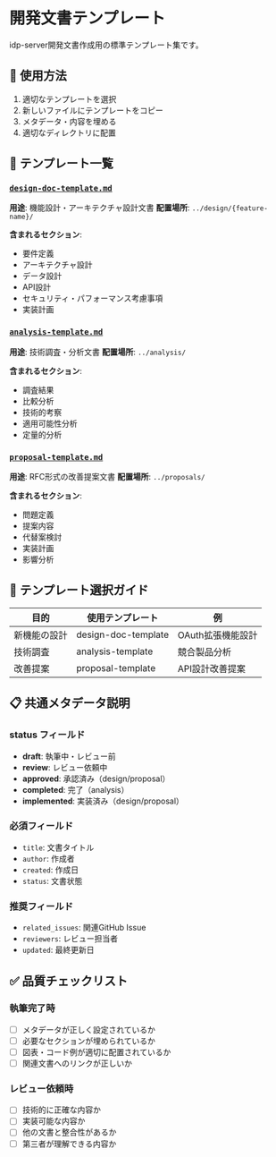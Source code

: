 # 開発文書テンプレート

idp-server開発文書作成用の標準テンプレート集です。

## 📝 使用方法

1. 適切なテンプレートを選択
2. 新しいファイルにテンプレートをコピー
3. メタデータ・内容を埋める
4. 適切なディレクトリに配置

## 📁 テンプレート一覧

### [`design-doc-template.md`](./design-doc-template.md)
**用途**: 機能設計・アーキテクチャ設計文書
**配置場所**: `../design/{feature-name}/`

**含まれるセクション**:
- 要件定義
- アーキテクチャ設計
- データ設計
- API設計
- セキュリティ・パフォーマンス考慮事項
- 実装計画

### [`analysis-template.md`](./analysis-template.md)
**用途**: 技術調査・分析文書
**配置場所**: `../analysis/`

**含まれるセクション**:
- 調査結果
- 比較分析
- 技術的考察
- 適用可能性分析
- 定量的分析

### [`proposal-template.md`](./proposal-template.md)
**用途**: RFC形式の改善提案文書
**配置場所**: `../proposals/`

**含まれるセクション**:
- 問題定義
- 提案内容
- 代替案検討
- 実装計画
- 影響分析

## 🎯 テンプレート選択ガイド

| 目的 | 使用テンプレート | 例 |
|------|-----------------|-----|
| 新機能の設計 | design-doc-template | OAuth拡張機能設計 |
| 技術調査 | analysis-template | 競合製品分析 |
| 改善提案 | proposal-template | API設計改善提案 |

## 📋 共通メタデータ説明

### status フィールド
- **draft**: 執筆中・レビュー前
- **review**: レビュー依頼中
- **approved**: 承認済み（design/proposal）
- **completed**: 完了（analysis）
- **implemented**: 実装済み（design/proposal）

### 必須フィールド
- `title`: 文書タイトル
- `author`: 作成者
- `created`: 作成日
- `status`: 文書状態

### 推奨フィールド
- `related_issues`: 関連GitHub Issue
- `reviewers`: レビュー担当者
- `updated`: 最終更新日

## ✅ 品質チェックリスト

### 執筆完了時
- [ ] メタデータが正しく設定されているか
- [ ] 必要なセクションが埋められているか
- [ ] 図表・コード例が適切に配置されているか
- [ ] 関連文書へのリンクが正しいか

### レビュー依頼時
- [ ] 技術的に正確な内容か
- [ ] 実装可能な内容か
- [ ] 他の文書と整合性があるか
- [ ] 第三者が理解できる内容か